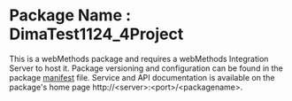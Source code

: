 # Package Name : DimaTest1124_4Project
This is a webMethods package and requires a webMethods Integration Server to host it. Package versioning and configuration can be found in the package [manifest](./DimaTest1124_4Project/manifest.v3) file. Service and API documentation is available on the package's home page http://&lt;server&gt;:&lt;port&gt;/&lt;packagename>.
